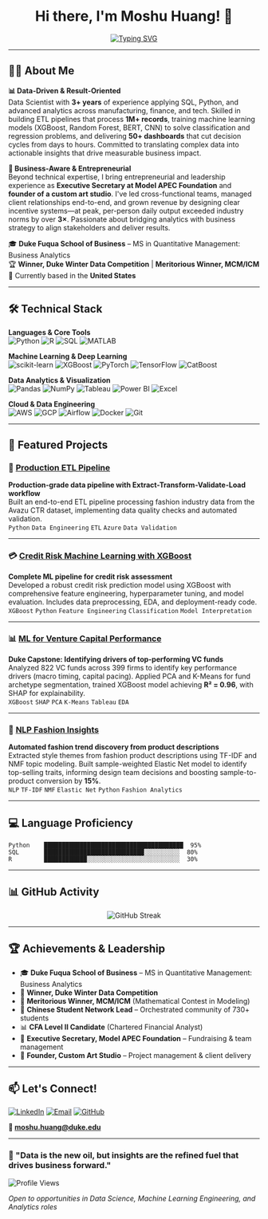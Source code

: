
<div align="center">
  
  # Hi there, I'm Moshu Huang! 👋

  
  
 [![Typing SVG](https://readme-typing-svg.demolab.com?font=Fira+Code&weight=500&size=24&pause=1000&color=6B46C1&center=true&vCenter=true&width=900&lines=Data+Scientist+%7C+Entrepreneur+%7C+AI+Enthusiast)](https://git.io/typing-svg)

</div>

---

## 👨‍💻 About Me

**📊 Data-Driven & Result-Oriented**  
Data Scientist with **3+ years** of experience applying SQL, Python, and advanced analytics across manufacturing, finance, and tech. Skilled in building ETL pipelines that process **1M+ records**, training machine learning models (XGBoost, Random Forest, BERT, CNN) to solve classification and regression problems, and delivering **50+ dashboards** that cut decision cycles from days to hours. Committed to translating complex data into actionable insights that drive measurable business impact.

**🔆 Business-Aware & Entrepreneurial**  
Beyond technical expertise, I bring entrepreneurial and leadership experience as **Executive Secretary at Model APEC Foundation** and **founder of a custom art studio**. I've led cross-functional teams, managed client relationships end-to-end, and grown revenue by designing clear incentive systems—at peak, per-person daily output exceeded industry norms by over **3×**. Passionate about bridging analytics with business strategy to align stakeholders and deliver results.

🎓 **Duke Fuqua School of Business** – MS in Quantitative Management: Business Analytics  
🏆 **Winner, Duke Winter Data Competition** | **Meritorious Winner, MCM/ICM**  
📍 Currently based in the **United States**

---

## 🛠️ Technical Stack

**Languages & Core Tools**  
![Python](https://img.shields.io/badge/Python-3776AB?style=flat-square&logo=python&logoColor=white)
![R](https://img.shields.io/badge/R-276DC3?style=flat-square&logo=r&logoColor=white)
![SQL](https://img.shields.io/badge/SQL-4479A1?style=flat-square&logo=postgresql&logoColor=white)
![MATLAB](https://img.shields.io/badge/MATLAB-0076A8?style=flat-square&logo=mathworks&logoColor=white)

**Machine Learning & Deep Learning**  
![scikit-learn](https://img.shields.io/badge/scikit--learn-F7931E?style=flat-square&logo=scikit-learn&logoColor=white)
![XGBoost](https://img.shields.io/badge/XGBoost-EB5424?style=flat-square&logo=xgboost&logoColor=white)
![PyTorch](https://img.shields.io/badge/PyTorch-EE4C2C?style=flat-square&logo=pytorch&logoColor=white)
![TensorFlow](https://img.shields.io/badge/TensorFlow-FF6F00?style=flat-square&logo=tensorflow&logoColor=white)
![CatBoost](https://img.shields.io/badge/CatBoost-FFCC00?style=flat-square&logo=catboost&logoColor=black)

**Data Analytics & Visualization**  
![Pandas](https://img.shields.io/badge/Pandas-150458?style=flat-square&logo=pandas&logoColor=white)
![NumPy](https://img.shields.io/badge/NumPy-013243?style=flat-square&logo=numpy&logoColor=white)
![Tableau](https://img.shields.io/badge/Tableau-E97627?style=flat-square&logo=tableau&logoColor=white)
![Power BI](https://img.shields.io/badge/Power_BI-F2C811?style=flat-square&logo=powerbi&logoColor=black)
![Excel](https://img.shields.io/badge/Excel-217346?style=flat-square&logo=microsoft-excel&logoColor=white)

**Cloud & Data Engineering**  
![AWS](https://img.shields.io/badge/AWS-232F3E?style=flat-square&logo=amazon-aws&logoColor=white)
![GCP](https://img.shields.io/badge/Google_Cloud-4285F4?style=flat-square&logo=google-cloud&logoColor=white)
![Airflow](https://img.shields.io/badge/Airflow-017CEE?style=flat-square&logo=apache-airflow&logoColor=white)
![Docker](https://img.shields.io/badge/Docker-2496ED?style=flat-square&logo=docker&logoColor=white)
![Git](https://img.shields.io/badge/Git-F05032?style=flat-square&logo=git&logoColor=white)

---

## 🚀 Featured Projects

### 🔧 [Production ETL Pipeline](https://github.com/moshu0517/etl-pipeline)
**Production-grade data pipeline with Extract-Transform-Validate-Load workflow**  
Built an end-to-end ETL pipeline processing fashion industry data from the Avazu CTR dataset, implementing data quality checks and automated validation.  
`Python` `Data Engineering` `ETL` `Azure` `Data Validation`

---

### 💳 [Credit Risk Machine Learning with XGBoost](https://github.com/moshu0517/credit_risk_machine_learning_xgboost)
**Complete ML pipeline for credit risk assessment**  
Developed a robust credit risk prediction model using XGBoost with comprehensive feature engineering, hyperparameter tuning, and model evaluation. Includes data preprocessing, EDA, and deployment-ready code.  
`XGBoost` `Python` `Feature Engineering` `Classification` `Model Interpretation`

---

### 📊 [ML for Venture Capital Performance](https://github.com/moshu0517/ml-for-vc-performance)
**Duke Capstone: Identifying drivers of top-performing VC funds**  
Analyzed 822 VC funds across 399 firms to identify key performance drivers (macro timing, capital pacing). Applied PCA and K-Means for fund archetype segmentation, trained XGBoost model achieving **R² = 0.96**, with SHAP for explainability.  
`XGBoost` `SHAP` `PCA` `K-Means` `Tableau` `EDA`

---

### 👗 [NLP Fashion Insights](https://github.com/moshu0517/nlp-fashion-insights)
**Automated fashion trend discovery from product descriptions**  
Extracted style themes from fashion product descriptions using TF-IDF and NMF topic modeling. Built sample-weighted Elastic Net model to identify top-selling traits, informing design team decisions and boosting sample-to-product conversion by **15%**.  
`NLP` `TF-IDF` `NMF` `Elastic Net` `Python` `Fashion Analytics`

---

## 💻 Language Proficiency

```text
Python    ███████████████████████████████████████  95%
SQL       ████████████████████████████░░░░░░░░░░  80%
R         ████████████░░░░░░░░░░░░░░░░░░░░░░░░░░  30%
```

---

## 📊 GitHub Activity

<div align="center">

![GitHub Streak](https://github-readme-streak-stats.herokuapp.com/?user=moshu0517&theme=graywhite&hide_border=true&ring=6B46C1&fire=10B981&currStreakLabel=374151)

</div>

---

## 🏆 Achievements & Leadership

- 🎓 **Duke Fuqua School of Business** – MS in Quantitative Management: Business Analytics
- 🏅 **Winner, Duke Winter Data Competition**
- 🥇 **Meritorious Winner, MCM/ICM** (Mathematical Contest in Modeling)
- 🌟 **Chinese Student Network Lead** – Orchestrated community of 730+ students
- 📊 **CFA Level II Candidate** (Chartered Financial Analyst)
- 👔 **Executive Secretary, Model APEC Foundation** – Fundraising & team management
- 🎨 **Founder, Custom Art Studio** – Project management & client delivery

---

## 📫 Let's Connect!

[![LinkedIn](https://img.shields.io/badge/LinkedIn-0077B5?style=for-the-badge&logo=linkedin&logoColor=white)](https://linkedin.com/in/moshu-huang)
[![Email](https://img.shields.io/badge/Email-D14836?style=for-the-badge&logo=gmail&logoColor=white)](mailto:moshu.huang@duke.edu)
[![GitHub](https://img.shields.io/badge/GitHub-100000?style=for-the-badge&logo=github&logoColor=white)](https://github.com/moshu0517)

**📧 moshu.huang@duke.edu**

---

### 💭 "Data is the new oil, but insights are the refined fuel that drives business forward."

![Profile Views](https://komarev.com/ghpvc/?username=moshu0517&color=blueviolet&style=flat-square&label=Profile+Views)

*Open to opportunities in Data Science, Machine Learning Engineering, and Analytics roles*
